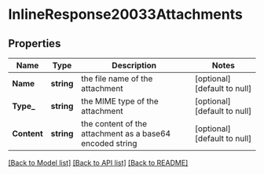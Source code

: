 # InlineResponse20033Attachments

## Properties
Name | Type | Description | Notes
------------ | ------------- | ------------- | -------------
**Name** | **string** | the file name of the attachment | [optional] [default to null]
**Type_** | **string** | the MIME type of the attachment | [optional] [default to null]
**Content** | **string** | the content of the attachment as a base64 encoded string | [optional] [default to null]

[[Back to Model list]](../README.md#documentation-for-models) [[Back to API list]](../README.md#documentation-for-api-endpoints) [[Back to README]](../README.md)


